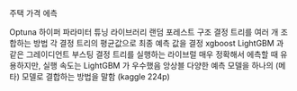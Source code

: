 주택 가격 에측

Optuna
	하이퍼 파라미터 튜닝 라이브러리
랜덤 포레스트 구조
	결정 트리를 여러 개 조합하는 방법
	각 결정 트리의 평균값으로 최종 예측 값을 결정
xgboost
	LightGBM 과 같은 그레이디언트 부스팅 결정 트리를 실행하는 라이브럴
	매우 정확해서 에측할 때 유용하지만, 실행 속도는 LightGBM 가 우수했음
앙상블
	다양한 예측 모델을 하나의 (메타) 모델로 결합하는 방법을 말함
	(kaggle 224p)